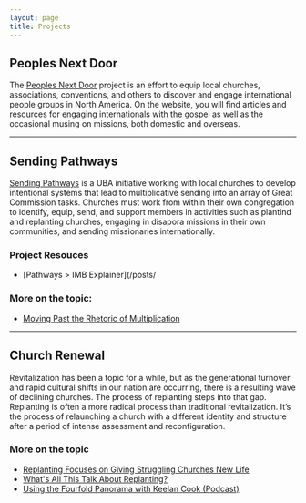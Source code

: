 ```yaml
---
layout: page
title: Projects
---
```


## Peoples Next Door
The [Peoples Next Door](https://keelancook.com) project is an effort to equip local churches, associations, conventions, and others to discover and engage international people groups in North America. On the website, you will find articles and resources for engaging internationals with the gospel as well as the occasional musing on missions, both domestic and overseas.

---

## Sending Pathways

[Sending Pathways](https://ubahouston.org/pathways) is a UBA initiative working with local churches to develop intentional systems that lead to multiplicative sending into an array of Great Commission tasks. Churches must work from within their own congregation to identify, equip, send, and support members in activities such as plantind and replanting churches, engaging in disapora missions in their own communities, and sending missionaries internationally.

### Project Resouces
* [Pathways > IMB Explainer](/posts/

### More on the topic:
* [Moving Past the Rhetoric of Multiplication](https://www.sendinstitute.org/moving-past-the-rhetoric-of-multiplication/)

---

## Church Renewal

Revitalization has been a topic for a while, but as the generational turnover and rapid cultural shifts in our nation are occurring, there is a resulting wave of declining churches. The process of replanting steps into that gap. Replanting is often a more radical process than traditional revitalization. It’s the process of relaunching a church with a different identity and structure after a period of intense assessment and reconfiguration. 

### More on the topic
* [Replanting Focuses on Giving Struggling Churches New Life](https://www.baptiststandard.com/news/texas/replanting-focuses-on-giving-struggling-churches-new-life/)
* [What's All This Talk About Replanting?](https://www.ubahouston.org/blog/2019/1/10/what-is-all-this-talk-about-replanting)
* [Using the Fourfold Panorama with Keelan Cook (Podcast)](https://replantbootcamp.com/podcast/ep23/)


<!--stackedit_data:
eyJoaXN0b3J5IjpbNTgzMDQ3MDc4XX0=
-->